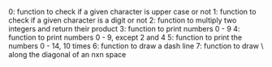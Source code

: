 0: function to check if a given character is upper case or not
1: function to check if a given character is a digit or not
2: function to multiply two integers and return their product
3: function to print numbers 0 - 9
4: function to print numbers 0 - 9, except 2 and 4
5: function to print the numbers 0 - 14, 10 times
6: function to draw a dash line
7: function to draw \ along the diagonal of an nxn space
